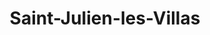 ---
title: Saint-Julien-les-Villas
url: /saint-julien-les-villas/
latitude: 48.281
longitude: 4.095
---